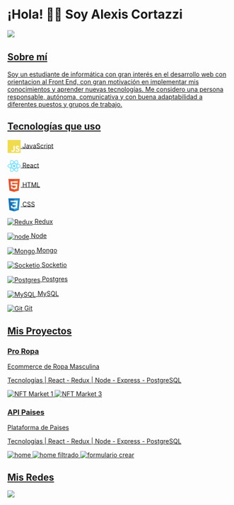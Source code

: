 <h1>¡Hola! 👨‍💻 Soy Alexis Cortazzi</h1>

<div align="left">
  <a href="https://github.com/pablo-zalazar">
  
  <img height="140em" src="https://github-readme-stats.vercel.app/api/top-langs/?username=pablo-zalazar&layout=compact&langs_count=7&theme=dark"/>
</div>

<h2>Sobre mí</h2>
<p>
  Soy un estudiante de informática con gran interés en el desarrollo web con orientacion al Front
  End, con gran motivación en implementar mis conocimientos y aprender nuevas tecnologías. Me
  considero una persona responsable, autónoma, comunicativa y con buena adaptabilidad a
  diferentes puestos y grupos de trabajo.  
</p>

<div style="display: inline_block">
  <h2>Tecnologías que uso</h2>
  <p>
    <img align="center" alt="Js" height="30" width="30" src="https://raw.githubusercontent.com/devicons/devicon/master/icons/javascript/javascript-plain.svg">
    <span>JavaScript</span>
    <br>
  </p>
  <p>
    <img align="center" alt="React" height="30" width="30" src="https://raw.githubusercontent.com/devicons/devicon/master/icons/react/react-original.svg">
    <span>React</span>
  </p>
  <p>
    <img align="center" alt="HTML" height="30" width="30" src="https://raw.githubusercontent.com/devicons/devicon/master/icons/html5/html5-original.svg">
    <span>HTML</span>
  </p>
  <p>
    <img align="center" alt="CSS" height="30" width="30" src="https://raw.githubusercontent.com/devicons/devicon/master/icons/css3/css3-original.svg">
    <span>CSS</span>
  </p>
  <p>
    <img alt="Redux" height="30" width="30" align="center" src="https://cdn.jsdelivr.net/gh/devicons/devicon/icons/redux/redux-original.svg" />
    <span>Redux</span>
  </p>
  <p>
    <img alt="node" height="30" width="30" align="center" src="https://cdn.jsdelivr.net/gh/devicons/devicon/icons/nodejs/nodejs-original-wordmark.svg" />
    <span>Node</span>
  </p>
  <p>
    <img alt="Mongo" height="30" width="30" align="center"  src="https://cdn.jsdelivr.net/gh/devicons/devicon/icons/mongodb/mongodb-original-wordmark.svg" />
    <span>Mongo</span>
  </p>
  <p>
    <img alt="Socketio" height="30" width="30" align="center" src="https://cdn.jsdelivr.net/gh/devicons/devicon/icons/socketio/socketio-original.svg" />
    <span>Socketio</span>
  </p>
  <p>
    <img alt="Postgres" height="30" width="30" align="center" src="https://cdn.jsdelivr.net/gh/devicons/devicon/icons/postgresql/postgresql-original.svg" />
    <span>Postgres</span>
  </p>
  <p>
    <img alt="MySQL" height="30" width="30" align="center" src="https://cdn.jsdelivr.net/gh/devicons/devicon/icons/mysql/mysql-original-wordmark.svg" />
    <span>MySQL</span>
  </p>
  <p>
    <img alt="Git" height="30" width="30" align="center"  src="https://cdn.jsdelivr.net/gh/devicons/devicon/icons/git/git-original.svg" />
    <span>Git</span>
  </p>
</div>

<div>
    <h2>Mis Proyectos</h2>
    <h3>Pro Ropa</h3>
    <p>Ecommerce de Ropa Masculina</p>
    <p>Tecnologías | React - Redux | Node - Express - PostgreSQL </p>
    <img alt='NFT Market 1' src='https://user-images.githubusercontent.com/92419425/182440652-0b15e962-ae4c-4dce-bbe8-e4fa537eb463.png />
    <img alt='NFT Market 2' src='https://user-images.githubusercontent.com/92419425/182439925-dd0045ed-bcf0-442f-9911-3bb0c6b18fe5.png' />
    <img alt='NFT Market 3' src='https://user-images.githubusercontent.com/92419425/182440005-5d79a870-f600-4347-905a-0f3d43a2ac3c.png' />

  <h3>API Paises</h3>
  <p>Plataforma de Paises</p>
  <p>Tecnologías | React - Redux | Node - Express - PostgreSQL </p>
  <img alt='home' src='https://user-images.githubusercontent.com/57506571/172264108-16f191ef-0221-4979-9703-ba8e42d636cf.PNG' />
  <img alt='home filtrado' src='https://user-images.githubusercontent.com/57506571/172264116-a2130be7-9d1a-43cd-b537-a128e7b78341.PNG' />
  <img alt='formulario crear' src='https://user-images.githubusercontent.com/57506571/172264120-9d8e781e-6885-4604-8a7d-d946536dd7ca.PNG' />
</div>

<div> 
    <h2>Mis Redes</h2>
    <a href="https://www.linkedin.com/in/alexis-cortazzi-247585213/" target="_blank"><img src="https://img.shields.io/badge/-LinkedIn-%230077B5?style=for-the-badge&logo=linkedin&logoColor=white" target="_blank"></a> 
</div>
